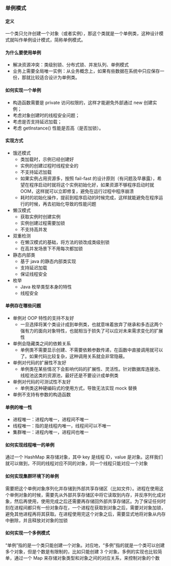 ### 单例模式

#### 定义
一个类只允许创建一个对象（或者实例），那这个类就是一个单例类，这种设计模式就叫作单例设计模式，简称单例模式。

#### 为什么要使用单例
* 解决资源冲突：类级别锁、分布式锁、并发队列、单例模式
* 业务上需要全局唯一实例：从业务概念上，如果有些数据在系统中只应保存一份，那就比较适合设计为单例类。

#### 如何实现一个单例
* 构造函数需要是 private 访问权限的，这样才能避免外部通过 new 创建实例；
* 考虑对象创建时的线程安全问题；
* 考虑是否支持延迟加载；
* 考虑 getInstance() 性能是否高（是否加锁）。
  
#### 实现方式
* 饿还模式
  * 类加载时，示例已经创建好
  * 实例的创建过程时线程安全的
  * 不支持延迟加载
  * 如果实例占用资源多，按照 fail-fast 的设计原则（有问题及早暴露），希望在程序启动时就将这个实例初始化好，如果资源不够程序启动时就 OOM，这样就可以立即修复，避免在运行过程中程序崩溃
  * 耗时的初始化操作，提前到程序启动的时候完成，这样就能避免在程序运行的时候，再去初始化导致的性能问题
* 懒汉模式
  * 获取实例时创建实例
  * 实例创建过程需要加锁
  * 不支持高并发
* 双重检测
  * 在懒汉模式的基础，将方法的锁改成类级别锁
  * 在高并发场景下不用每次都加锁
* 静态内部类
  * 基于 java 的静态内部类实现
  * 支持延迟加载
  * 保证线程安全
* 枚举
  * Java 枚举类型本身的特性
  * 线程安全
  
#### 单例存在哪些问题
* 单例对 OOP 特性的支持不友好
  * 一旦选择将某个类设计成到单例类，也就意味着放弃了继承和多态这两个强有力的面向对象特性，也就相当于损失了可以应对未来需求变化的扩展性
* 单例会隐藏类之间的依赖关系
  * 单例类不需要显示创建、不需要依赖参数传递，在函数中直接调用就可以了。如果代码比较复杂，这种调用关系就会非常隐蔽。
* 单例对代码的扩展性不友好
  * 单例类在某些情况下会影响代码的扩展性、灵活性。针对数据库连接池、线程池这类的资源池，最好还是不要设计成单例类
* 单例对代码的可测试性不友好
  * 单例类这种硬编码式的使用方式，导致无法实现 mock 替换
* 单例不支持有参数的构造函数

#### 单例的唯一性
* 进程唯一：进程内唯一，进程间不唯一
* 线程唯一：指的是线程内唯一，线程间可以不唯一
* 集群唯一：进程内唯一，进程间也唯一
  
#### 如何实现线程唯一的单例
通过一个 HashMap 来存储对象，其中 key 是线程 ID，value 是对象。这样我们就可以做到，不同的线程对应不同的对象，同一个线程只能对应一个对象

#### 如何实现集群环境下的单例
需要把这个单例对象序列化并存储到外部共享存储区（比如文件）。进程在使用这个单例对象的时候，需要先从外部共享存储区中将它读取到内存，并反序列化成对象，然后再使用，使用完成之后还需要再存储回外部共享存储区。为了保证任何时刻在进程间都只有一份对象存在，一个进程在获取到对象之后，需要对对象加锁，避免其他进程再将其获取。在进程使用完这个对象之后，需要显式地将对象从内存中删除，并且释放对对象的加锁

#### 如何实现一个多例模式
“单例”指的是一个类只能创建一个对象。对应地，“多例”指的就是一个类可以创建多个对象，但是个数是有限制的，比如只能创建 3 个对象。多例的实现也比较简单，通过一个 Map 来存储对象类型和对象之间的对应关系，来控制对象的个数